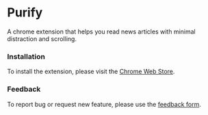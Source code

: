 Purify
======

A chrome extension that helps you read news articles with minimal distraction and scrolling.

### Installation

To install the extension, please visit the [Chrome Web Store](https://chrome.google.com/webstore/category/home).

### Feedback

To report bug or request new feature, please use the [feedback form](https://docs.google.com/spreadsheet/viewform?formkey=dEpvV0ZSZV9JSlJmcjRyV1M5V1RLSGc6MQ#gid=0).
